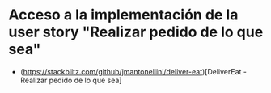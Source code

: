 # Acceso a la implementación de la user story "Realizar pedido de lo que sea"

- (https://stackblitz.com/github/jmantonellini/deliver-eat)[DeliverEat - Realizar pedido de lo que sea]